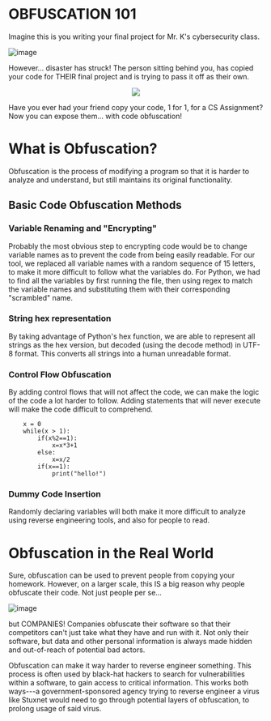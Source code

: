 # OBFUSCATION 101

Imagine this is you writing your final project for Mr. K's cybersecurity class.

![image](https://github.com/Stuycs-K/final-project-4-liuj-zhengs/assets/124070663/2296677b-9c06-49c0-9956-083f9a049fb0)

However... disaster has struck! The person sitting behind you, has copied your code for THEIR final project and is trying to pass it off as their own.

<div align = "center">
    <img src=https://github.com/Stuycs-K/final-project-4-liuj-zhengs/assets/124070663/87222500-b059-4490-980c-b9e2377e83ad>
</div> 


Have you ever had your friend copy your code, 1 for 1, for a CS Assignment? 
Now you can expose them... with code obfuscation!

# What is Obfuscation?
Obfuscation is the process of modifying a program so that it is harder to analyze and understand, but still maintains its original functionality.

## Basic Code Obfuscation Methods
### Variable Renaming and "Encrypting"
Probably the most obvious step to encrypting code would be to change variable names as to prevent the code from being easily readable. For our tool, we replaced all variable names with a random sequence of 15 letters, to make it more difficult to follow what the variables do. For Python, we had to find all the variables by first running the file, then using regex to match the variable names and substituting them with their corresponding "scrambled" name.

### String hex representation
By taking advantage of Python's hex function, we are able to represent all strings as the hex version, but decoded (using the decode method) in UTF-8 format. This converts all strings into a human unreadable format.

### Control Flow Obfuscation
By adding control flows that will not affect the code, we can make the logic of the code a lot harder to follow. Adding statements that will never execute will make the code difficult to comprehend.

```
    x = 0
    while(x > 1):
    	if(x%2==1):
    		x=x*3+1
    	else:
    		x=x/2
    	if(x==1):
    		print("hello!") 
```

### Dummy Code Insertion
Randomly declaring variables will both make it more difficult to analyze using reverse engineering tools, and also for people to read.

# Obfuscation in the Real World

Sure, obfuscation can be used to prevent people from copying your homework.
However, on a larger scale, this IS a big reason why people obfuscate their code. Not just people per se...

![image](https://github.com/Stuycs-K/final-project-4-liuj-zhengs/assets/124070663/a3230e9f-b202-4953-b8af-3b37fe53eec7)

but COMPANIES! Companies obfuscate their software so that their competitors can't just take what they have and run with it.
Not only their software, but data and other personal information is always made hidden and out-of-reach of potential bad actors.

Obfuscation can make it way harder to reverse engineer something. This process is often used by black-hat hackers to search for vulnerabilities within a software, to gain access to critical information.
This works both ways---a government-sponsored agency trying to reverse engineer a virus like Stuxnet would need to go through potential layers of obfuscation, to prolong usage of said virus.
